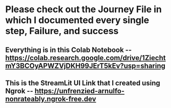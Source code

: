 # Please check out the Journey File in which I documented every single step, Failure, and success
## Everything is in this Colab Notebook -- https://colab.research.google.com/drive/1ZiechtmY3BCOyAPWZVjDKH99JErT5kEv?usp=sharing

## This is the StreamLit UI Link that I created using Ngrok -- https://unfrenzied-arnulfo-nonrateably.ngrok-free.dev
